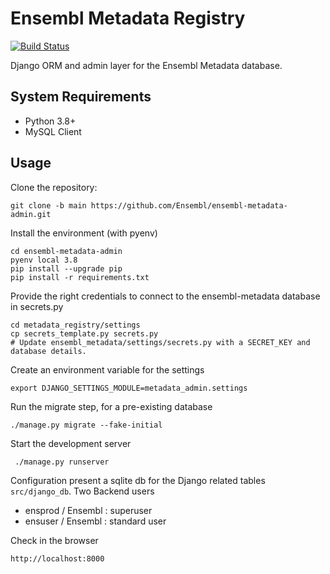 # Ensembl Metadata Registry

[![Build Status](https://travis-ci.com/Ensembl/ensembl-metadata-admin.svg?branch=master)](https://travis-ci.com/Ensembl/ensembl-metadata-admin)

Django ORM and admin layer for the Ensembl Metadata database.

## System Requirements

- Python 3.8+
- MySQL Client

## Usage

Clone the repository:
```
git clone -b main https://github.com/Ensembl/ensembl-metadata-admin.git
```

Install the environment (with pyenv)

```
cd ensembl-metadata-admin
pyenv local 3.8
pip install --upgrade pip
pip install -r requirements.txt
```

Provide the right credentials to connect to the ensembl-metadata database in secrets.py
```
cd metadata_registry/settings
cp secrets_template.py secrets.py
# Update ensembl_metadata/settings/secrets.py with a SECRET_KEY and database details.
```

Create an environment variable for the settings
```
export DJANGO_SETTINGS_MODULE=metadata_admin.settings
```

Run the migrate step, for a pre-existing database
```
./manage.py migrate --fake-initial
```

Start the development server
```
 ./manage.py runserver
```

Configuration present a sqlite db for the Django related tables `src/django_db`.
Two Backend users
- ensprod / Ensembl : superuser
- ensuser / Ensembl : standard user

Check in the browser
```
http://localhost:8000
```
